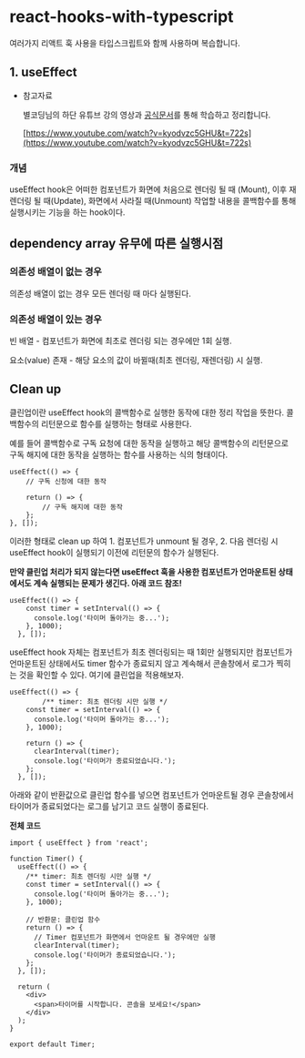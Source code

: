 # react-hooks-with-typescript

여러가지 리액트 훅 사용을 타입스크립트와 함께 사용하며 복습합니다.

## 1. useEffect
- 참고자료
    
    별코딩님의 하단 유튜브 강의 영상과 [공식문서](https://ko.reactjs.org/docs/hooks-effect.html)를 통해 학습하고 정리합니다.
    
    [https://www.youtube.com/watch?v=kyodvzc5GHU&t=722s](https://www.youtube.com/watch?v=kyodvzc5GHU&t=722s)
    

### 개념

useEffect hook은 어떠한 컴포넌트가 화면에 처음으로 렌더링 될 때 (Mount), 이후 재렌더링 될 때(Update), 화면에서 사라질 때(Unmount) 작업할 내용을 콜백함수를 통해 실행시키는 기능을 하는 hook이다.

## dependency array 유무에 따른 실행시점

### 의존성 배열이 없는 경우

의존성 배열이 없는 경우 모든 렌더링 때 마다 실행된다.

### 의존성 배열이 있는 경우

빈 배열 - 컴포넌트가 화면에 최초로 렌더링 되는 경우에만 1회 실행.

요소(value) 존재 - 해당 요소의 값이 바뀔때(최초 렌더링, 재렌더링) 시 실행.

## Clean up

클린업이란 useEffect hook의 콜백함수로 실행한 동작에 대한 정리 작업을 뜻한다. 콜백함수의 리턴문으로 함수를 실행하는 형태로 사용한다.

예를 들어 콜백함수로 구독 요청에 대한 동작을 실행하고 해당 콜백함수의 리턴문으로 구독 해지에 대한 동작을 실행하는 함수를 사용하는 식의 형태이다.

```tsx
useEffect(() => {
	// 구독 신청에 대한 동작
	
	return () => {
		// 구독 해지에 대한 동작
	};
}, []);
```

이러한 형태로 clean up 하여 1. 컴포넌트가 unmount 될 경우, 2. 다음 렌더링 시 useEffect hook이 실행되기 이전에 리턴문의 함수가 실행된다.

**만약 클린업 처리가 되지 않는다면 useEffect 훅을 사용한 컴포넌트가 언마운트된 상태에서도 계속 실행되는 문제가 생긴다. 아래 코드 참조!**

```tsx
useEffect(() => {
    const timer = setInterval(() => {
      console.log('타이머 돌아가는 중...');
    }, 1000);
  }, []);
```

useEffect hook 자체는 컴포넌트가 최초 렌더링되는 때 1회만 실행되지만 컴포넌트가 언마운트된 상태에서도 timer 함수가 종료되지 않고 계속해서 콘솔창에서 로그가 찍히는 것을 확인할 수 있다. 여기에 클린업을 적용해보자.

```tsx
useEffect(() => {
		/** timer: 최초 렌더링 시만 실행 */
    const timer = setInterval(() => {
      console.log('타이머 돌아가는 중...');
    }, 1000);

    return () => {
      clearInterval(timer);
      console.log('타이머가 종료되었습니다.');
    };
  }, []);
```

아래와 같이 반환값으로 클린업 함수를 넣으면 컴포넌트가 언마운트될 경우 콘솔창에서 타이머가 종료되었다는 로그를 남기고 코드 실행이 종료된다.

**전체 코드**

```tsx
import { useEffect } from 'react';

function Timer() {
  useEffect(() => {
    /** timer: 최초 렌더링 시만 실행 */
    const timer = setInterval(() => {
      console.log('타이머 돌아가는 중...');
    }, 1000);

    // 반환문: 클린업 함수
    return () => {
      // Timer 컴포넌트가 화면에서 언마운트 될 경우에만 실행
      clearInterval(timer);
      console.log('타이머가 종료되었습니다.');
    };
  }, []);

  return (
    <div>
      <span>타이머를 시작합니다. 콘솔을 보세요!</span>
    </div>
  );
}

export default Timer;
```
